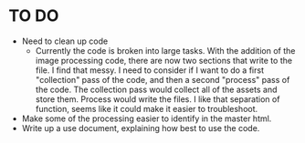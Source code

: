 # TO DO
- Need to clean up code
	- Currently the code is broken into large tasks. With the addition of the image processing code, there are now two sections that write to the file. I find that messy.
	I need to consider if I want to do a first "collection" pass of the code, and then a second "process" pass of the code. The collection pass would collect all of the assets and store them. Process would write the files. I like that separation of function, seems like it could make it easier to troubleshoot.
- Make some of the processing easier to identify in the master html.
- Write up a use document, explaining how best to use the code.
